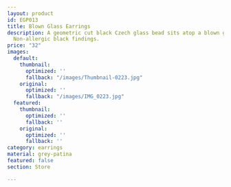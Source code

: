 ```yaml
---
layout: product
id: EGP013
title: Blown Glass Earrings
description: A geometric cut black Czech glass bead sits atop a blown glass bead.
  Non-allergic black findings.
price: "32"
images:
  default:
    thumbnail:
      optimized: ''
      fallback: "/images/Thumbnail-0223.jpg"
    original:
      optimized: ''
      fallback: "/images/IMG_0223.jpg"
  featured:
    thumbnail:
      optimized: ''
      fallback: ''
    original:
      optimized: ''
      fallback: ''
category: earrings
material: grey-patina
featured: false
section: Store

---
```

